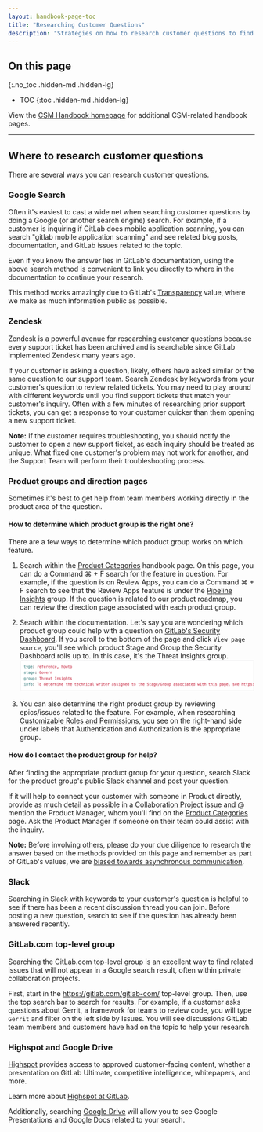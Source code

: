 ```yaml
---
layout: handbook-page-toc
title: "Researching Customer Questions"
description: "Strategies on how to research customer questions to find answers."
---
```



## On this page

{:.no_toc .hidden-md .hidden-lg}

- TOC
{:toc .hidden-md .hidden-lg}

View the [CSM Handbook homepage](/handbook/customer-success/csm/) for additional CSM-related handbook pages.

---

## Where to research customer questions
There are several ways you can research customer questions.

### Google Search
Often it's easiest to cast a wide net when searching customer questions by doing a Google (or another search engine) search. For example, if a customer is inquiring if GitLab does mobile application scanning, you can search "gitlab mobile application scanning" and see related blog posts, documentation, and GitLab issues related to the topic.

Even if you know the answer lies in GitLab's documentation, using the above search method is convenient to link you directly to where in the documentation to continue your research.

This method works amazingly due to GitLab's [Transparency](https://about.gitlab.com/handbook/values/#transparency) value, where we make as much information public as possible.

### Zendesk
Zendesk is a powerful avenue for researching customer questions because every support ticket has been archived and is searchable since GitLab implemented Zendesk many years ago.

If your customer is asking a question, likely, others have asked similar or the same question to our support team. Search Zendesk by keywords from your customer's question to review related tickets. You may need to play around with different keywords until you find support tickets that match your customer's inquiry. Often with a few minutes of researching prior support tickets, you can get a response to your customer quicker than them opening a new support ticket.

**Note:** If the customer requires troubleshooting, you should notify the customer to open a new support ticket, as each inquiry should be treated as unique. What fixed one customer's problem may not work for another, and the Support Team will perform their troubleshooting process.

### Product groups and direction pages
Sometimes it's best to get help from team members working directly in the product area of the question.

#### How to determine which product group is the right one?
There are a few ways to determine which product group works on which feature.

1. Search within the [Product Categories](https://about.gitlab.com/handbook/product/categories/) handbook page. On this page, you can do a Command ⌘ + F search for the feature in question. For example, if the question is on Review Apps, you can do a Command ⌘ + F search to see that the Review Apps feature is under the [Pipeline Insights](https://about.gitlab.com/handbook/product/categories/#pipeline-insights-group) group. If the question is related to our product roadmap, you can review the direction page associated with each product group.

1. Search within the documentation. Let's say you are wondering which product group could help with a question on [GitLab's Security Dashboard](https://docs.gitlab.com/ee/user/application_security/security_dashboard/). If you scroll to the bottom of the page and click `View page source`, you'll see which product Stage and Group the Security Dashboard rolls up to. In this case, it's the Threat Insights group.
![image-1.png](./image-1.png)

1. You can also determine the right product group by reviewing epics/issues related to the feature. For example, when researching [Customizable Roles and Permissions](https://gitlab.com/groups/gitlab-org/-/epics/4035), you see on the right-hand side under labels that Authentication and Authorization is the appropriate group.

#### How do I contact the product group for help?
After finding the appropriate product group for your question, search Slack for the product group's public Slack channel and post your question. 

If it will help to connect your customer with someone in Product directly, provide as much detail as possible in a [Collaboration Project](https://about.gitlab.com/handbook/customer-success/csm/customer-collaboration-project/) issue and @ mention the Product Manager, whom you'll find on the [Product Categories](https://about.gitlab.com/handbook/product/categories/) page. Ask the Product Manager if someone on their team could assist with the inquiry.

**Note:** Before involving others, please do your due diligence to research the answer based on the methods provided on this page and remember as part of GitLab's values, we are [biased towards asynchronous communication](https://about.gitlab.com/handbook/values/#bias-towards-asynchronous-communication).

### Slack
Searching in Slack with keywords to your customer's question is helpful to see if there has been a recent discussion thread you can join. Before posting a new question, search to see if the question has already been answered recently.

### GitLab.com top-level group
Searching the GitLab.com top-level group is an excellent way to find related issues that will not appear in a Google search result, often within private collaboration projects.

First, start in the https://gitlab.com/gitlab-com/ top-level group. Then, use the top search bar to search for results. For example, if a customer asks questions about Gerrit, a framework for teams to review code, you will type `Gerrit` and filter on the left side by Issues. You will see discussions GitLab team members and customers have had on the topic to help your research.

### Highspot and Google Drive
[Highspot](https://gitlab.highspot.com/) provides access to approved customer-facing content, whether a presentation on GitLab Ultimate, competitive intelligence, whitepapers, and more.

Learn more about [Highspot at GitLab](https://about.gitlab.com/handbook/sales/field-communications/gitlab-highspot/).

Additionally, searching [Google Drive](https://drive.google.com/) will allow you to see Google Presentations and Google Docs related to your search.
